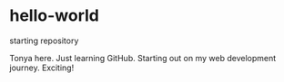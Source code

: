 # hello-world
starting repository

Tonya here. Just learning GitHub. Starting out on my web development journey. Exciting!

